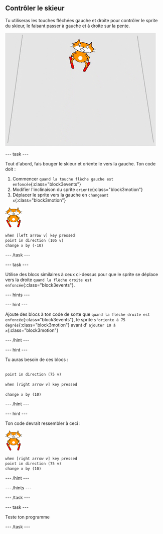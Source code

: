 ## Contrôler le skieur

Tu utiliseras les touches fléchées gauche et droite pour contrôler le sprite du skieur, le faisant passer à gauche et à droite sur la pente.

![skieur en mouvement](images/skier_moving.gif)

--- task ---

Tout d'abord, fais bouger le skieur et oriente le vers la gauche. Ton code doit :

1. Commencer `quand la touche flèche gauche est enfoncée`{:class="block3events"}
1. Modifier l'inclinaison du sprite `orienté`{:class="block3motion"}
1. Déplacer le sprite vers la gauche en `changeant x`{:class="block3motion"}

![sprite skieur](images/skier_sprite_small.png)

```blocks3
when [left arrow v] key pressed
point in direction (105 v)
change x by (-10)
```

--- /task ---

--- task ---

Utilise des blocs similaires à ceux ci-dessus pour que le sprite se déplace vers la droite `quand la flèche droite est enfoncée`{:class="block3events"}.

--- hints ---


--- hint ---

Ajoute des blocs à ton code de sorte que `quand la flèche droite est enfoncée`{:class="block3events"}, le sprite `s'oriente à 75 degrés`{:class="block3motion"} avant d' `ajouter 10 à x`{:class="block3motion"}

--- /hint ---

--- hint ---

Tu auras besoin de ces blocs :

```blocks3

point in direction (75 v)

when [right arrow v] key pressed

change x by (10)
```

--- /hint ---

--- hint ---

Ton code devrait ressembler à ceci :

![sprite skieur](images/skier_sprite_small.png)

```blocks3
when [right arrow v] key pressed
point in direction (75 v)
change x by (10)
```

--- /hint ---

--- /hints ---

--- /task ---

--- task ---

Teste ton programme

--- /task ---